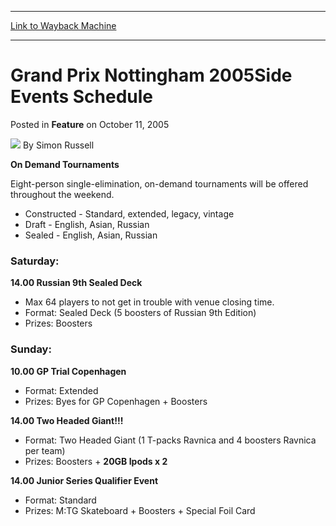 
---
[Link to Wayback Machine](https://web.archive.org/web/20220814132641/https://magic.wizards.com/en/articles/archive/feature/grand-prix-nottingham-2005side-events-schedule-2005-10-11)

[_metadata_:wayback_url]:- "https://magic.wizards.com/en/articles/archive/feature/grand-prix-nottingham-2005side-events-schedule-2005-10-11"
[_metadata_:wayback_raw_url]:- "https://web.archive.org/web/20220814132641id_/https://magic.wizards.com/en/articles/archive/feature/grand-prix-nottingham-2005side-events-schedule-2005-10-11"
[_metadata_:wayback_capture_timestamp]:- "2022-08-14 13:26:41+00:00"
[_metadata_:description]:- "On Demand Tournaments Eight-person single-elimination, on-demand tournaments will be offered throughout the weekend. Constructed - Standard, extended, legacy, vintage Draft - English, Asian, Russian Sealed - English, Asian, Russian Saturday:14.00 Russian 9th Sealed Deck Max 64 players to not get in trouble with venue closing time. Format: Sealed Deck (5 boosters of Russian 9th"
[_metadata_:generator]:- "Drupal 7 (http://drupal.org)"
---


Grand Prix Nottingham 2005Side Events Schedule
==============================================



 Posted in **Feature**
 on October 11, 2005 






![](https://media.magic.wizards.com/styles/auth_small/public/generic-avatar-150_386.png)
By Simon Russell











**On Demand Tournaments**
  
 Eight-person single-elimination, on-demand tournaments will be offered throughout the weekend.   


* Constructed - Standard, extended, legacy, vintage
* Draft - English, Asian, Russian
* Sealed - English, Asian, Russian

### Saturday:

**14.00 Russian 9th Sealed Deck**
  


* Max 64 players to not get in trouble with venue closing time.
* Format: Sealed Deck (5 boosters of Russian 9th Edition)
* Prizes: Boosters

### Sunday:

**10.00 GP Trial Copenhagen**


* Format: Extended
* Prizes: Byes for GP Copenhagen + Boosters

**14.00 Two Headed Giant!!!**


* Format: Two Headed Giant (1 T-packs Ravnica and 4 boosters Ravnica per team)
* Prizes: Boosters + **20GB Ipods x 2**

**14.00 Junior Series Qualifier Event**


* Format: Standard
* Prizes: M:TG Skateboard + Boosters + Special Foil Card






